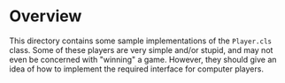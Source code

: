 # Overview

This directory contains some sample implementations of the `Player.cls` class.
Some of these players are very simple and/or stupid, and may not even be concerned with "winning" a game.
However, they should give an idea of how to implement the required interface for computer players.
